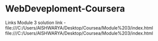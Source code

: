 # WebDeveploment-Coursera


Links 
Module 3 solution link -     file:///C:/Users/AISHWARYA/Desktop/Coursea/Module%203/index.html
file:///C:/Users/AISHWARYA/Desktop/Coursea/Module%203/index.html
